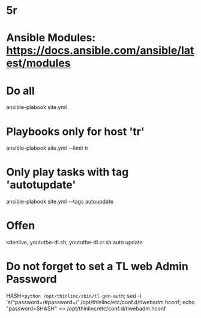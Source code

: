# 5r

# Ansible Modules: https://docs.ansible.com/ansible/latest/modules
#
#

# Do all
ansible-plabook site.yml 

# Playbooks only for host 'tr'
ansible-plabook site.yml --limit tr

# Only play tasks with tag 'autotupdate'
ansible-plabook site.yml --tags autoupdate

# Offen
kdenlive, yoututbe-dl.sh, yoututbe-dl.cr.sh
auto update

# Do not forget to set a TL web Admin Password
HASH=`python /opt/thinlinc/sbin/tl-gen-auth`; sed -i 's/^password=/#password=/' /opt/thinlinc/etc/conf.d/tlwebadm.hconf; echo "password=$HASH" >> /opt/thinlinc/etc/conf.d/tlwebadm.hconf

